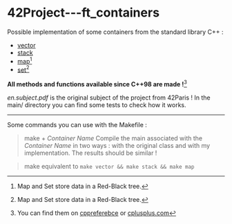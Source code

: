 # 42Project---ft_containers

Possible implementation of some containers from the standard library C++ :
- [vector](https://github.com/anonylouis/42Project---ft_containers/blob/main/includes/vector.hpp)
- [stack](https://github.com/anonylouis/42Project---ft_containers/blob/main/includes/stack.hpp)
- [map](https://github.com/anonylouis/42Project---ft_containers/blob/main/includes/map.hpp)[^1]
- [set](https://github.com/anonylouis/42Project---ft_containers/blob/main/includes/set.hpp)[^1]

**All methods and functions available since C++98 are made !**[^2]

*en.subject.pdf* is the original subject of the project from 42Paris !
In the main/ directory you can find some tests to check how it works.

---
Some commands you can use with the Makefile :

>make + *Container Name*
Compile the main associated with the *Container Name* in two ways : with the original class and with my implementation. The results should be similar !

>make
equivalent to `make vector && make stack && make map`


[^1]: Map and Set store data in a Red-Black tree.
[^2]: You can find them on [cppreferebce](https://en.cppreference.com/w/cpp/container) or [cplusplus.com](https://cplusplus.com/reference/stl/)